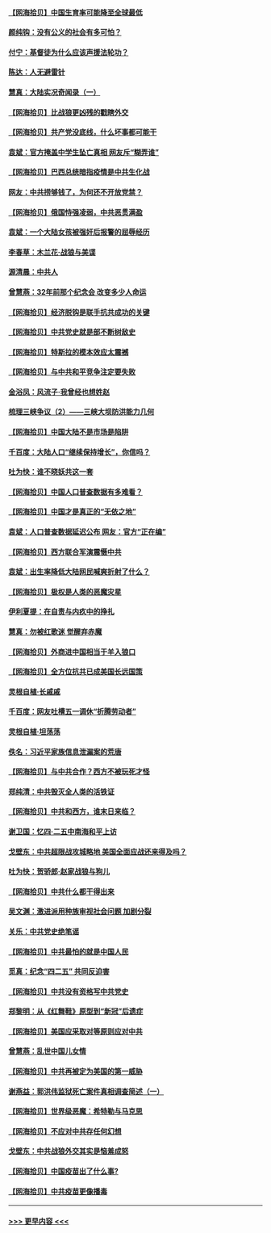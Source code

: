 #### [【网海拾贝】中国生育率可能降至全球最低](../pages/nsc993/n12948793.md?t=05142051) 
#### [颜纯钩：没有公义的社会有多可怕？](../pages/nsc993/n12947626.md?t=05142051) 
#### [付宁：基督徒为什么应该声援法轮功？](../pages/nsc993/n12947233.md?t=05142051) 
#### [陈达：人无避雷针](../pages/nsc993/n12947098.md?t=05142051) 
#### [慧真：大陆实况奇闻录（一）](../pages/nsc993/n12945811.md?t=05142051) 
#### [【网海拾贝】比战狼更凶残的戳瞎外交](../pages/nsc993/n12945717.md?t=05142051) 
#### [【网海拾贝】共产党没底线，什么坏事都可能干](../pages/nsc993/n12942090.md?t=05142051) 
#### [袁斌：官方掩盖中学生坠亡真相 网友斥“糊弄谁”](../pages/nsc993/n12942029.md?t=05142051) 
#### [【网海拾贝】巴西总统暗指疫情是中共生化战](../pages/nsc993/n12938999.md?t=05142051) 
#### [网友：中共捞够钱了，为何还不开放党禁？](../pages/nsc993/n12938952.md?t=05142051) 
#### [【网海拾贝】俄国恃强凌弱，中共恶贯满盈](../pages/nsc993/n12936626.md?t=05142051) 
#### [袁斌：一个大陆女孩被强奸后报警的屈辱经历](../pages/nsc993/n12936547.md?t=05142051) 
#### [李春草：木兰花·战狼与美谍](../pages/nsc993/n12935995.md?t=05142051) 
#### [源清晨：中共人](../pages/nsc993/n12935589.md?t=05142051) 
#### [曾慧燕：32年前那个纪念会 改变多少人命运](../pages/nsc993/n12934233.md?t=05142051) 
#### [【网海拾贝】经济脱钩是联手抗共成功的关键](../pages/nsc993/n12934176.md?t=05142051) 
#### [【网海拾贝】中共党史就是部不断树敌史](../pages/nsc993/n12932844.md?t=05142051) 
#### [【网海拾贝】特斯拉的模本效应太震撼](../pages/nsc993/n12925626.md?t=05142051) 
#### [【网海拾贝】与中共和平竞争注定要失败](../pages/nsc993/n12923326.md?t=05142051) 
#### [金浴凤：风流子‧我曾经也想姓赵](../pages/nsc993/n12920911.md?t=05142051) 
#### [梳理三峡争议（2）——三峡大坝防洪能力几何](../pages/nsc993/n12920173.md?t=05142051) 
#### [【网海拾贝】中国大陆不是市场是陷阱](../pages/nsc993/n12920143.md?t=05142051) 
#### [千百度：大陆人口“继续保持增长”，你信吗？](../pages/nsc993/n12918946.md?t=05142051) 
#### [吐为快：谁不晓妖共这一套](../pages/nsc993/n12918941.md?t=05142051) 
#### [【网海拾贝】中国人口普查数据有多难看？](../pages/nsc993/n12917822.md?t=05142051) 
#### [【网海拾贝】中国才是真正的“无依之地”](../pages/nsc993/n12915845.md?t=05142051) 
#### [袁斌：人口普查数据延迟公布 网友：官方“正在编”](../pages/nsc993/n12915748.md?t=05142051) 
#### [【网海拾贝】西方联合军演震慑中共](../pages/nsc993/n12913466.md?t=05142051) 
#### [袁斌：出生率降低大陆网民喊爽折射了什么？](../pages/nsc993/n12913365.md?t=05142051) 
#### [【网海拾贝】极权是人类的恶魔灾星](../pages/nsc993/n12910697.md?t=05142051) 
#### [伊利夏提：在自责与内疚中的挣扎](../pages/nsc993/n12910493.md?t=05142051) 
#### [慧真：勿被红歌迷 觉醒弃赤魔](../pages/nsc993/n12910485.md?t=05142051) 
#### [【网海拾贝】外商进中国相当于羊入狼口](../pages/nsc993/n12908274.md?t=05142051) 
#### [【网海拾贝】全方位抗共已成美国长远国策](../pages/nsc993/n12906878.md?t=05142051) 
#### [灵根自植‧长戚戚](../pages/nsc993/n12905585.md?t=05142051) 
#### [千百度：网友吐槽五一调休“折腾劳动者”](../pages/nsc993/n12905934.md?t=05142051) 
#### [灵根自植‧坦荡荡](../pages/nsc993/n12905562.md?t=05142051) 
#### [佚名：习近平家族信息泄漏案的荒唐](../pages/nsc993/n12904705.md?t=05142051) 
#### [【网海拾贝】与中共合作？西方不被玩死才怪](../pages/nsc993/n12903873.md?t=05142051) 
#### [郑纯清：中共毁灭全人类的活铁证](../pages/nsc993/n12903785.md?t=05142051) 
#### [【网海拾贝】中共和西方，谁末日来临？](../pages/nsc993/n12903482.md?t=05142051) 
#### [谢卫国：忆四‧二五中南海和平上访](../pages/nsc993/n12902192.md?t=05142051) 
#### [戈壁东：中共超限战攻城略地 美国全面应战还来得及吗？](../pages/nsc993/n12902297.md?t=05142051) 
#### [吐为快：贺骄郎‧赵家战狼与狗儿](../pages/nsc993/n12902280.md?t=05142051) 
#### [【网海拾贝】中共什么都干得出来](../pages/nsc993/n12897500.md?t=05142051) 
#### [吴文渊：激进派用种族审视社会问题 加剧分裂](../pages/nsc993/n12893881.md?t=05142051) 
#### [关乐：中共党史绝笔谣](../pages/nsc993/n12897270.md?t=05142051) 
#### [【网海拾贝】中共最怕的就是中国人民](../pages/nsc993/n12894705.md?t=05142051) 
#### [觅真：纪念“四二五” 共同反迫害](../pages/nsc993/n12894553.md?t=05142051) 
#### [【网海拾贝】中共没有资格写中共党史](../pages/nsc993/n12892231.md?t=05142051) 
#### [郑黎明：从《红舞鞋》原型到“新冠”后遗症](../pages/nsc993/n12890469.md?t=05142051) 
#### [【网海拾贝】美国应采取对等原则应对中共](../pages/nsc993/n12889176.md?t=05142051) 
#### [曾慧燕：乱世中国儿女情](../pages/nsc993/n12887931.md?t=05142051) 
#### [【网海拾贝】中共再被定为美国的第一威胁](../pages/nsc993/n12887580.md?t=05142051) 
#### [谢燕益：郭洪伟监狱死亡案件真相调查简述（一）](../pages/nsc993/n12885648.md?t=05142051) 
#### [【网海拾贝】世界级恶魔：希特勒与马克思](../pages/nsc993/n12884062.md?t=05142051) 
#### [【网海拾贝】不应对中共存任何幻想](../pages/nsc993/n12881460.md?t=05142051) 
#### [戈壁东：中共战狼外交其实是恼羞成怒](../pages/nsc993/n12880392.md?t=05142051) 
#### [【网海拾贝】中国疫苗出了什么事?](../pages/nsc993/n12879124.md?t=05142051) 
#### [【网海拾贝】中共疫苗更像播毒](../pages/nsc993/n12876631.md?t=05142051) 

----
#### [ >>> 更早内容 <<< ](../indexes/nsc993-earlier.md)
